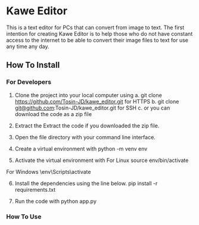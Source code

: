 # Kawe Editor
This is a text editor for PCs that can convert from image to text.
The first intention for creating Kawe Editor is to help those who do not have constant access to the internet to be able to convert their image files to text for use any time any day.

## How To Install
### For Developers
1. Clone the project into your local computer using 
a. git clone https://github.com/Tosin-JD/kawe_editor.git for HTTPS
b. git clone git@github.com:Tosin-JD/kawe_editor.git for SSH
c. or you can download the code as a zip file

2. Extract the Extract the code if you downloaded the zip file.

3. Open the file directory with your command line interface.

4. Create a virtual environment with python -m venv env

5. Activate the virtual environment with
For Linux
source env/bin/activate 

For Windows
\env\Scripts\activate

6. Install the dependencies using the line below.
pip install -r requirements.txt

7. Run the code with
python app.py


### How To Use



